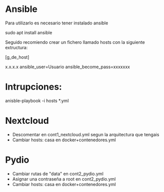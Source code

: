 # Ansible

Para utilizarlo es necesario tener instalado ansible

sudo apt install ansible

Seguido recomiendo crear un fichero llamado hosts con la siguiente extructura:

[g_de_host]

x.x.x.x ansible_user=Usuario ansible_become_pass=xxxxxxx

# Intrupciones:

anisble-playbook -i hosts *.yml

# Nextcloud

- Descomentar en cont1_nextcloud.yml segun la arquitectura que tengais
- Cambiar hosts: casa en docker+contenedores.yml

# Pydio

- Cambiar rutas de "data" en cont2_pydio.yml
- Asignar una contraseña a root en cont2_pydio.yml
- Cambiar hosts: casa en docker+contenedores.yml
